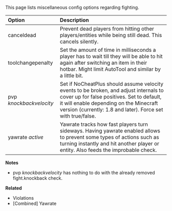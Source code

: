This page lists miscellaneous config options regarding fighting.

| Option                  | Description |
| :---------------------- | :---------- |
| canceldead              | Prevent dead players from hitting other players/entities while being still dead. This cancels silently.|
| toolchangepenalty       | Set the amount of time in milliseconds a player has to wait till they will be able to hit again after switching an item in their hotbar. Might limit AutoTool and similar by a little bit.|
| pvp _knockbackvelocity_ | Set if NoCheatPlus should assume velocity events to be broken, and adjust internals to cover up for false positives. Set to default, it will enable depending on the Minecraft version (currently: 1.8 and later). Force set with true/false.|
| yawrate _active_        | Yawrate tracks how fast players turn sideways. Having yawrate enabled allows to prevent some types of actions such as turning instantly and hit another player or entity. Also feeds the improbable check.|

**Notes**
* pvp _knockbackvelocity_ has nothing to do with the already removed fight.knockback check.

**Related**
* Violations
* [Combined] Yawrate

